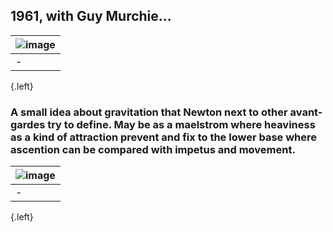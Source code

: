 ## 1961, with Guy Murchie...
|![image](https://shoutn95.github.io/sh95/images/p36.jpg )|
|-|
|-|
{.left}
### A small idea about gravitation that Newton next to other avant-gardes try to define. May be as a maelstrom where heaviness as a kind of attraction prevent and fix to the lower base where ascention can be compared with impetus and movement.
|![image](https://shoutn95.github.io/sh95/images/p73.jpg )|
|-|
|-|
{.left}


